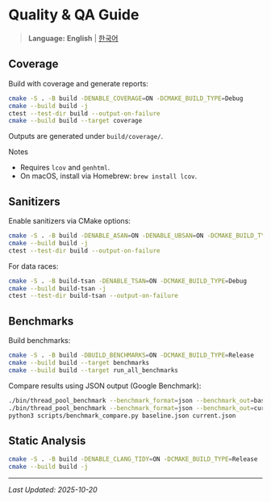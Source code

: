 # Quality & QA Guide

> **Language:** **English** | [한국어](QUALITY_KO.md)

## Coverage

Build with coverage and generate reports:

```bash
cmake -S . -B build -DENABLE_COVERAGE=ON -DCMAKE_BUILD_TYPE=Debug
cmake --build build -j
ctest --test-dir build --output-on-failure
cmake --build build --target coverage
```

Outputs are generated under `build/coverage/`.

Notes
- Requires `lcov` and `genhtml`.
- On macOS, install via Homebrew: `brew install lcov`.

## Sanitizers

Enable sanitizers via CMake options:

```bash
cmake -S . -B build -DENABLE_ASAN=ON -DENABLE_UBSAN=ON -DCMAKE_BUILD_TYPE=Debug
cmake --build build -j
ctest --test-dir build --output-on-failure
```

For data races:

```bash
cmake -S . -B build-tsan -DENABLE_TSAN=ON -DCMAKE_BUILD_TYPE=Debug
cmake --build build-tsan -j
ctest --test-dir build-tsan --output-on-failure
```

## Benchmarks

Build benchmarks:

```bash
cmake -S . -B build -DBUILD_BENCHMARKS=ON -DCMAKE_BUILD_TYPE=Release
cmake --build build --target benchmarks
cmake --build build --target run_all_benchmarks
```

Compare results using JSON output (Google Benchmark):

```bash
./bin/thread_pool_benchmark --benchmark_format=json --benchmark_out=baseline.json
./bin/thread_pool_benchmark --benchmark_format=json --benchmark_out=current.json
python3 scripts/benchmark_compare.py baseline.json current.json
```

## Static Analysis

```bash
cmake -S . -B build -DENABLE_CLANG_TIDY=ON -DCMAKE_BUILD_TYPE=Release
cmake --build build -j
```

---

*Last Updated: 2025-10-20*
